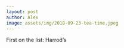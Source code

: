 ```yaml
---
layout: post
author: Alex
image: assets/img/2018-09-23-tea-time.jpeg
---
```


First on the list: Harrod’s
